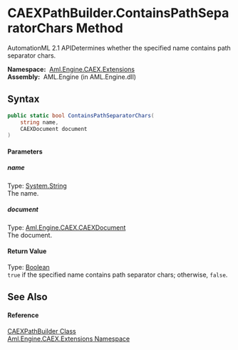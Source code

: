 CAEXPathBuilder.ContainsPathSeparatorChars Method
=================================================
AutomationML 2.1 APIDetermines whether the specified name contains path separator chars.

  **Namespace:**  [Aml.Engine.CAEX.Extensions][1]  
  **Assembly:**  AML.Engine (in AML.Engine.dll)

Syntax
------

```csharp
public static bool ContainsPathSeparatorChars(
	string name,
	CAEXDocument document
)
```

#### Parameters

##### *name*
Type: [System.String][2]  
The name.

##### *document*
Type: [Aml.Engine.CAEX.CAEXDocument][3]  
The document.

#### Return Value
Type: [Boolean][4]  
`true` if the specified name contains path separator chars; otherwise, `false`. 

See Also
--------

#### Reference
[CAEXPathBuilder Class][5]  
[Aml.Engine.CAEX.Extensions Namespace][1]  

[1]: ../README.md
[2]: https://docs.microsoft.com/dotnet/api/system.string
[3]: ../../Aml.Engine.CAEX/CAEXDocument/README.md
[4]: https://docs.microsoft.com/dotnet/api/system.boolean
[5]: README.md
[6]: https://www.automationml.org
[7]: ../../icons/logoShade.png
